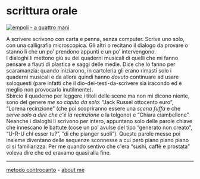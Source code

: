 # scrittura orale

[![](https://live.staticflickr.com/65535/51792855421_1d8fde7e15_c.jpg "empoli - a quattro mani")](https://flic.kr/s/aHBqjzwAJ2)  

A scrivere scrivono con carta e penna, senza computer. Scrive uno solo, con una calligrafia microscopica. Gli altri o recitano il dialogo da provare o stanno lì che un po’ prendono appunti e un po’ intervengono.  
I dialoghi li mettono giù su dei quaderni musicali di quelli che mi fanno pensare a flauti di plastica e saggi delle medie. Dice che lo fanno per scaramanzia: quando iniziarono, in cartoleria gli erano rimasti solo i quaderni musicali e da allora quindi hanno *dovuto* continuare ad usare soloquesti (pare infatti che il dio-dei-testi-da-scrivere sia iracondo ed è meglio non provocarlo inutilmente).  
Sbircio il quaderno per leggere i titoli delle scene ma non mi dicono niente, sono del genere *me so capito da solo*: “Jack Russel ottocento euro”, “Lorena recinzione” (che poi scopriranno essere una *scena fuffa* e che *serve solo a dire che c'è la recinzione* e la tolgono) e “Chiara ciambellone”.  
Neanche i dialoghi li scrivono per intero, appuntano solo delle parole chiave che innescano le battute (cose un po’ avulse del tipo “generato non creato”, “U-R-U chi esser tu?”, “di che pianger suoli”). Queste parole messe poi insieme diventano delle sequenze sconnesse a cui però piano piano piano ci si familiarizza. Per me quando sentivo che c'era “sushi, caffè e prostata” voleva dire che ed eravamo quasi alla fine.  

---   
[metodo controcanto](https://cacioman.github.io/controcanto000.html) - [about me](https://about.me/cacioman) 
